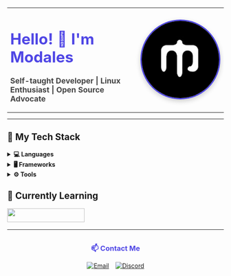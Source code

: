 <!-- Profile Card Layout -->
<table>
  <tr>
    <td valign="middle" width="60%">
      <h1 align="left" style="color: #4f46e5; font-size: 2.2rem;">Hello! 👋 I'm Modales</h1>
      <p align="left" style="max-width: 400px; font-size: 1.1rem; color: #444;">
        <b>Self-taught Developer | Linux Enthusiast | Open Source Advocate</b>
      </p>
    </td>
    <td align="center" valign="middle" width="40%">
      <img src="./modalesxd.jpg" width="180" style="display: block; margin: auto; border-radius: 10rem; box-shadow: 0 4px 12px rgba(0,0,0,0.2); border: 3px solid #4f46e5;" alt="Profile picture" />
    </td>
  </tr>
</table>

---

## 🚀 My Tech Stack

<details>
  <summary><strong>💻 Languages</strong></summary>
  <p>
    <img src="https://skillicons.dev/icons?i=html,css,js,ts" alt="HTML, CSS, JavaScript, TypeScript" width="180" height="32"/>
  </p>
</details>
<details>
  <summary><strong>🖥️ Frameworks</strong></summary>
  <p>
    <img src="https://skillicons.dev/icons?i=nestjs,express,nextjs,react" alt="Next.js, React, Tailwind CSS, NestJS" width="180" height="32"/>
  </p>
</details>
<details>
  <summary><strong>⚙️ Tools</strong></summary>
  <p>
    <img src="https://skillicons.dev/icons?i=bash,linux,git,pnpm,bash,npm,obsidian" alt="" width="220" height="32"/>
  </p>
</details>

## 🌱 Currently Learning
<img src="https://skillicons.dev/icons?i=docker,express,adonis,linux,python"  width="180" height="32"/>

---

<!-- Contact -->
<div align="center" style="margin-top: 32px;">
  <h3 style="margin-bottom: 16px; color: #4f46e5;">📫 Contact Me</h3>
  <div style="display: flex; gap: 15px; justify-content: center; flex-wrap: wrap;">
    <a href="mailto:modalesxd@protonmail.com">
      <img src="https://img.shields.io/badge/Email-8B89CC?style=for-the-badge&logo=protonmail&logoColor=white" alt="Email"/>
    </a>
    <a href="https://discord.gg/aGGMfz8EWR" target="_blank" rel="noopener noreferrer">
      <img src="https://img.shields.io/badge/Discord-139?style=for-the-badge&logo=discord&logoColor=white" alt="Discord"/>
    </a>
  </div>
</div>
